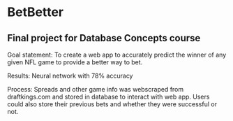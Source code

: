 # BetBetter

## Final project for Database Concepts course
Goal statement: To create a web app to accurately predict the winner of any given NFL game to provide a better way to bet.

Results: Neural network with 78% accuracy 

Process: Spreads and other game info was webscraped from draftkings.com and stored in database to interact with web app. Users could also store their previous bets and whether they were successful or not. 
